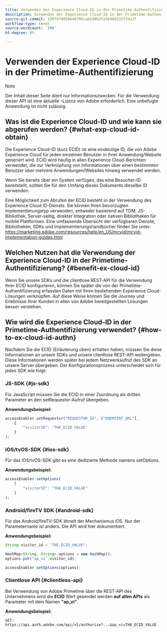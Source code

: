 ```yaml
---
title: Verwenden der Experience Cloud-ID in der Primetime-Authentifizierung
description: Verwenden der Experience Cloud-ID in der Primetime-Authentifizierung
source-git-commit: 326f97d058646795cab5d062fa5b980235f7da37
workflow-type: tm+mt
source-wordcount: '399'
ht-degree: 0%

---
```



# Verwenden der Experience Cloud-ID in der Primetime-Authentifizierung

>[!NOTE]
>
>Der Inhalt dieser Seite dient nur Informationszwecken. Für die Verwendung dieser API ist eine aktuelle -Lizenz von Adobe erforderlich. Eine unbefugte Anwendung ist nicht zulässig.

## Was ist die Experience Cloud-ID und wie kann sie abgerufen werden? {#what-exp-cloud-id-obtain}

Die Experience Cloud-ID (kurz ECID) ist eine eindeutige ID, die von Adobe Experience Cloud für jeden einzelnen Benutzer in Ihrer Anwendung/Website generiert wird. ECID wird häufig in allen Experience Cloud-Berichten verwendet, die zur Verknüpfung von Informationen über einen bestimmten Benutzer über mehrere Anwendungen/Websites hinweg verwendet werden.

Wenn Sie bereits über ein System verfügen, das eine Besucher-ID bereitstellt, sollten Sie für den Umfang dieses Dokuments dieselbe ID verwenden.

Eine Möglichkeit zum Abrufen der ECID besteht in der Verwendung des Experience Cloud ID-Diensts. Sie können Ihren bevorzugten Implementierungstyp verwenden, entweder basierend auf TDM, JS-Bibliothek, Server-seitig, direkter Integration oder nativen Bibliotheken für mobile Plattformen. Eine umfassende Übersicht der verfügbaren Dienste, Bibliotheken, SDKs und Implementierungshandbücher finden Sie unter: https://marketing.adobe.com/resources/help/en_US/mcvid/mcvid-implementation-guides.html





## Welchen Nutzen hat die Verwendung der Experience Cloud-ID in der Primetime-Authentifizierung? {#benefit-ex-cloud-id}

Wenn Sie unsere SDKs und die clientlose REST-API für die Verwendung Ihrer ECID konfigurieren, können Sie später die von der Primetime-Authentifizierung erfassten Daten mit Ihren bestehenden Experience Cloud-Lösungen verknüpfen. Auf diese Weise können Sie die Journey und Erlebnisse Ihrer Kunden in allen von Adobe bereitgestellten Lösungen besser verstehen.

## Wie wird die Experience Cloud-ID in der Primetime-Authentifizierung verwendet? {#how-to-ex-cloud-id-authn}

Nachdem Sie die ECID (Erläuterung oben) erhalten haben, müssen Sie diese Informationen an unsere SDKs und unsere clientlose REST-API weitergeben. Diese Informationen werden später bei jedem Netzwerkaufruf des SDK an unsere Server übergeben. Der Konfigurationsprozess unterscheidet sich für jedes SDK wie folgt:

### JS-SDK {#js-sdk}

Für JavaScript müssen Sie die ECID in einer Zuordnung als dritten Parameter an den setRequestor-Aufruf übergeben.

**Anwendungsbeispiel:**

```JavaScript
accessEnabler.setRequestor("REQUESTOR_ID", ["ENDPOINT_URL"],
    {
        "visitorID": "THE_ECID_VALUE"
    }
);
```

### iOS/tvOS-SDK {#ios-sdk}

Für das iOS/tvOS-SDK gibt es eine dedizierte Methode namens setOptions.

**Anwendungsbeispiel:**

```JavaScript
accessEnabler.setOptions(
    [
        "visitorID": "THE_ECID_VALUE"
    ]
);
```

### Android/fireTV SDK {#android-sdk}

Für das Android/fireTV-SDK ähnelt der Mechanismus iOS. Nur der Parametername ist anders. Die API wird hier dokumentiert.

**Anwendungsbeispiel:**

```JavaScript
String visitor_id = "THE_ECID_VALUE";

HashMap<String, String> options = new HashMap();
options.put("ap_vi",visitor_id);

accessEnabler.setOptions(options);
```

### Clientlose API {#clientless-api}

Bei Verwendung von Adobe Primetime über die REST-API des Unternehmens wird die **ECID** Wert gesendet werden **auf allen APIs** als Parameter mit dem Namen **&quot;ap_vi&quot;**.

**Anwendungsbeispiel:**

`GET: https://api.auth.adobe.com/api/v1/authorize?...&ap_vi=THE_ECID_VALUE`